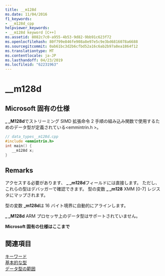```yaml
---
title: __m128d
ms.date: 11/04/2016
f1_keywords:
- __m128d_cpp
helpviewer_keywords:
- __m128d keyword [C++]
ms.assetid: 8082c7c0-a955-4b53-9d82-9bb91c623f72
ms.openlocfilehash: 80f799e846fe908a8e97e5c9e3bd6816078a6688
ms.sourcegitcommit: 0ab61bc3d2b6cfbd52a16c6ab2b97a8ea1864f12
ms.translationtype: MT
ms.contentlocale: ja-JP
ms.lasthandoff: 04/23/2019
ms.locfileid: "62231963"
---
```

# <a name="m128d"></a>__m128d

## <a name="microsoft-specific"></a>Microsoft 固有の仕様

**_ _M128d**でストリーミング SIMD 拡張命令 2 手順の組み込み関数で使用するためのデータ型が定義されている\<emmintrin.h >。

```cpp
// data_types__m128d.cpp
#include <emmintrin.h>
int main() {
   __m128d x;
}
```

## <a name="remarks"></a>Remarks

アクセスする必要があります、 **_ _m128d**フィールドには直接します。 ただし、これらの型はデバッガーで確認できます。 型の変数 **_ _m128** XMM [0-7] レジスタにマップされます。

型の変数 **_m128d**は 16 バイト境界に自動的にアラインします。

**_ _M128d** ARM プロセッサ上のデータ型はサポートされていません。

**Microsoft 固有の仕様はここまで**

## <a name="see-also"></a>関連項目

[キーワード](../cpp/keywords-cpp.md)<br/>
[基本的な型](../cpp/fundamental-types-cpp.md)<br/>
[データ型の範囲](../cpp/data-type-ranges.md)